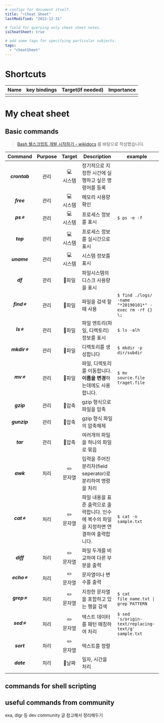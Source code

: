 ```yaml
---
# configs for document itself.
title: "⚡Cheat Sheet"
lastModified: "2022-12-31"

# field for querying only cheat sheet notes.
isCheatSheet: true

# add some tags for specifying particular subjects.
tags:
  - "cheatSheet"
---
```

# Shortcuts
| Name | key bindings | Target(If needed) | Importance |
| ---- | ------------ |:-----------------:| ---------- |
|      |              |                   |            |

# My cheat sheet
## Basic commands
> [Bash 쉘스크립트 개발 시작하기 - wikidocs](https://wikidocs.net/29453) 를 바탕으로 작성했습니다.

|    Command    | Purpose |    Target     | Description                                                                              | example                                                |
|:-------------:|:-------:|:-------------:| ---------------------------------------------------------------------------------------- | ------------------------------------------------------ |
| **_crontab_** |  관리   | 💻<br/>시스템 | 정기적으로 지정한 시간에 실행하고 싶은 명령어를 등록                                     |                                                        |
|  **_free_**   |  관리   | 💻<br/>시스템 | 메모리 사용량 확인                                                                       |                                                        |
|  **_ps⭐_**   |  관리   | 💻<br/>시스템 | 프로세스 정보를 표시                                                                     | `$ ps -e -f`                                           |
|   **_top_**   |  관리   | 💻<br/>시스템 | 프로세스 정보를 실시간으로 표시                                                          |                                                        |
|  **_uname_**  |  관리   | 💻<br/>시스템 | 시스템 정보를 표시                                                                       |                                                        |
|   **_df_**    |  관리   |    📁파일     | 파일시스템의 디스크 사용량을 표시                                                        |                                                        |
| **_find⭐_**  |  관리   |    📁파일     | 파일을 검색 할 때 사용                                                                   | `$ find ./logs/ -name "*20190101*" -exec rm -rf {} \;` |
|  **_ls⭐_**   |  관리   |    📁파일     | 파일 엔트리(파일, 디렉토리) 정보를 표시                                                  | `$ ls -alh`                                            |
| **_mkdir⭐_** |  관리   |    📁파일     | 디렉토리를 생성합니다                                                                    | `$ mkdir -p dir/subdir`                                |
|  **_mv⭐_**   |  관리   |    📁파일     | 파일, 디렉토리를 이동합니다. **이름을 변경**하는데에도 사용합니다.                       | `$ mv source.file traget.file `                        |
|  **_gzip_**   |  관리   |    🥚압축     | gzip 형식으로 파일을 압축                                                                |                                                        |
| **_gunzip_**  |  관리   |    🥚압축     | gzip 형식 파일의 압축해제                                                                |                                                        |
|   **_tar_**   |  관리   |    🥚압축     | 여러개의 파일을 하나의 파일로 묶음                                                       |                                                        |
|   **_awk_**   |  처리   | ✏️<br/>문자열 | 입력을 주어진 분리자(field seperator)로 분리하여 명령을 처리                             |                                                        |
|  **_cat⭐_**  |  처리   | ✏️<br/>문자열 | 파일 내용을 표준 출력으로 출력합니다. 인수에 복수의 파일을 지정하면 연결하여 출력합니다. | `$ cat -n sample.txt`                                  |
|  **_diff_**   |  처리   | ✏️<br/>문자열 | 파일 두개를 비교하여 다른 부분을 출력                                                    |                                                        |
| **_echo⭐_**  |  처리   | ✏️<br/>문자열 | 문자열이나 변수를 출력                                                                   |                                                        |
| **_grep⭐_**  |  처리   | ✏️<br/>문자열 | 지정한 문자열을 포함하고 있는 행을 검색                                                  | `$ cat file_name.txt \| grep PATTERN`                  |
|  **_sed⭐_**  |  처리   | ✏️<br/>문자열 | 텍스트 데이터를 패턴 매칭하여 처리                                                       | `$ sed 's/origin-text/replacing-text/g' sample.txt`    |
|  **_sort_**   |  처리   | ✏️<br/>문자열 | 텍스트를 정렬                                                                            |                                                        |
|  **_date_**   |  처리   |    📆날짜     | 일자, 시간을 처리                                                                        |                                                        |
|               |         |               |                                                                                          |                                                        |

## commands for shell scripting

## useful commands from community
exa, dlgr 등 dev community 글 참고해서 정리해두기